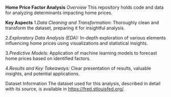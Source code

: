 **Home Price Factor Analysis**
*Overview*
This repository holds code and data for analyzing determinants impacting home prices. 

**Key Aspects**
1.*Data Cleaning and Transformation:* Thoroughly clean and transform the dataset, preparing it for insightful analysis.

2.*Exploratory Data Analysis (EDA):* In-depth exploration of various elements influencing home prices using visualizations and statistical insights.

3.*Predictive Models:* Application of machine learning models to forecast home prices based on identified factors.

4.*Results and Key Takeaways:* Clear presentation of results, valuable insights, and potential applications.

Dataset Information
The dataset used for this analysis, described in detail with its source, is available in https://fred.stlouisfed.org/.
